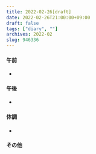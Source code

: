 ```yaml
---
title: 2022-02-26[draft]
date: 2022-02-26T21:00:00+09:00
draft: false
tags: ["diary", ""]
archives: 2022-02
slug: 946336
---
```

#### 午前
- 
#### 午後
- 
#### 体調
- 
#### その他